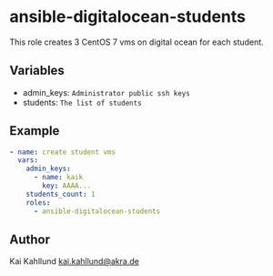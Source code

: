 ansible-digitalocean-students
=============================

This role creates 3 CentOS 7 vms on digital ocean for each student.

Variables
---------

* admin_keys: ```Administrator public ssh keys```
* students: ```The list of students```


Example
-------

```yaml
- name: create student vms
  vars:
    admin_keys:
      - name: kaik
        key: AAAA...
    students_count: 1
    roles:
      - ansible-digitalocean-students
```

Author
------

Kai Kahllund <kai.kahllund@akra.de>